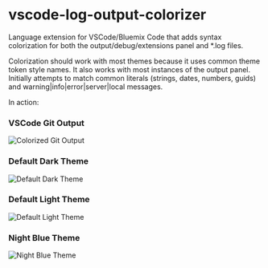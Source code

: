 # vscode-log-output-colorizer
Language extension for VSCode/Bluemix Code that adds syntax colorization for both the output/debug/extensions panel and *.log files.

Colorization should work with most themes because it uses common theme token style names. It also works with most instances of the output panel. Initially attempts to match common literals (strings, dates, numbers, guids) and warning|info|error|server|local messages.

In action:

### VSCode Git Output
![Colorized Git Output](//raw.githubusercontent.com/IBM-Bluemix/vscode-log-output-colorizer/master/github-assets/screenshot-4.jpg)

### Default Dark Theme
![Default Dark Theme](//raw.githubusercontent.com/IBM-Bluemix/vscode-log-output-colorizer/master/github-assets/screenshot-1.jpg)

### Default Light Theme
![Default Light Theme](//raw.githubusercontent.com/IBM-Bluemix/vscode-log-output-colorizer/master/github-assets/screenshot-2.jpg)

### Night Blue Theme
![Night Blue Theme](//raw.githubusercontent.com/IBM-Bluemix/vscode-log-output-colorizer/master/github-assets/screenshot-3.jpg)